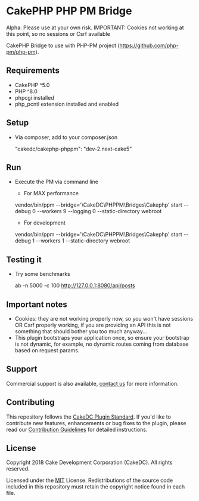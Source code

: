 CakePHP PHP PM Bridge
=====================

Alpha. Please use at your own risk.
IMPORTANT: Cookies not working at this point, so no sessions or Csrf available

CakePHP Bridge to use with PHP-PM project (https://github.com/php-pm/php-pm).

Requirements
------------

* CakePHP ^5.0
* PHP ^8.0
* phpcgi installed
* php_pcntl extension installed and enabled

Setup
-----

* Via composer, add to your composer.json

    "cakedc/cakephp-phppm": "dev-2.next-cake5"

Run
---

* Execute the PM via command line
  * For MAX performance

   vendor/bin/ppm --bridge='\CakeDC\PHPPM\Bridges\Cakephp' start --debug 0 --workers 9 --logging 0 --static-directory webroot

  * For development

  vendor/bin/ppm --bridge='\CakeDC\PHPPM\Bridges\Cakephp' start --debug 1 --workers 1 --static-directory webroot


Testing it
----------

* Try some benchmarks

    ab -n 5000 -c 100 http://127.0.0.1:8080/api/posts

Important notes
-------------

* Cookies: they are not working properly now, so you won't have sessions OR Csrf properly working, if you
are providing an API this is not something that should bother you too much anyway...
* This plugin bootstraps your application once, so ensure your bootstrap is not dynamic, for example, no
dynamic routes coming from database based on request params.

Support
-------

Commercial support is also available, [contact us](https://www.cakedc.com/contact) for more information.

Contributing
------------

This repository follows the [CakeDC Plugin Standard](https://www.cakedc.com/plugin-standard). If you'd like to contribute new features, enhancements or bug fixes to the plugin, please read our [Contribution Guidelines](https://www.cakedc.com/contribution-guidelines) for detailed instructions.

License
-------

Copyright 2018 Cake Development Corporation (CakeDC). All rights reserved.

Licensed under the [MIT](http://www.opensource.org/licenses/mit-license.php) License. Redistributions of the source code included in this repository must retain the copyright notice found in each file.
